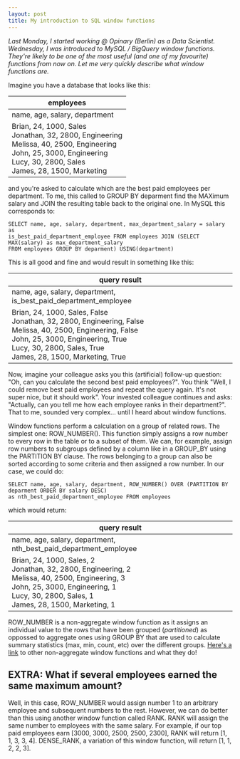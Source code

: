```yaml
---
layout: post
title: My introduction to SQL window functions
---
```

*Last Monday, I started working @ Opinary (Berlin) as a Data Scientist. Wednesday, I was introduced
to MySQL / BigQuery window functions. They're likely to be one of the most useful (and one of
my favourite) functions from now on. Let me very quickly describe what window functions are.*

Imagine you have a database that looks like this:

|employees   |
|-------------------    |
|name, age, salary, department |
|Brian, 24, 1000, Sales <br>Jonathan, 32, 2800, Engineering<br>Melissa, 40, 2500, Engineering<br>John, 25, 3000, Engineering<br>Lucy, 30, 2800, Sales<br> James, 28, 1500, Marketing|

and you're asked to calculate which are the best paid employees per department. To me, this called
to GROUP BY deparment find the MAXimum salary and JOIN the resulting table back to the original one.
In MySQL this corresponds to:

```
SELECT name, age, salary, department, max_department_salary = salary as
is_best_paid_department_employee FROM employees JOIN (SELECT MAX(salary) as max_department_salary
FROM employees GROUP BY deparment) USING(department)
```

This is all good and fine and would result in something like this:

|query result|
|-------------------    |
|name, age, salary, department, is_best_paid_department_employee |
|Brian, 24, 1000, Sales, False <br>Jonathan, 32, 2800, Engineering, False <br>Melissa, 40, 2500, Engineering, False <br> John, 25, 3000, Engineering, True<br>Lucy, 30, 2800, Sales, True<br> James, 28, 1500, Marketing, True|

Now, imagine your colleague asks you this (artificial) follow-up question: "Oh, can you calculate
the second best paid employees?". You think "Well, I could remove best paid employees and repeat the query again.
It's not super nice, but it should work". Your invested colleague continues and asks:
"Actually, can you tell me how each employee ranks in their department?". That to me, sounded very
complex... until I heard about window functions.

Window functions perform a calculation on a group of related rows. The simplest one: ROW_NUMBER().
This function simply assigns a row number to every row in the table or to a subset of them. We can,
for example, assign row numbers to subgroups defined by a column like in a GROUP_BY using
the PARTITION BY clause. The rows belonging to a group can also be sorted according to some 
criteria and then assigned a row number. In our case, we could do:

```
SELECT name, age, salary, department, ROW_NUMBER() OVER (PARTITION BY deparment ORDER BY salary DESC)
as nth_best_paid_department_employee FROM employees
```

which would return:

|query result|
|-------------------    |
|name, age, salary, department, nth_best_paid_department_employee |
|Brian, 24, 1000, Sales, 2<br>Jonathan, 32, 2800, Engineering, 2<br>Melissa, 40, 2500, Engineering, 3<br>John, 25, 3000, Engineering, 1<br>Lucy, 30, 2800, Sales, 1<br> James, 28, 1500, Marketing, 1|

ROW_NUMBER is a non-aggregate window function as it assigns an individual value to the
rows that have been grouped (_partitioned_) as oppossed to aggregate ones using GROUP BY that are
used to calculate summary statistics (max, min, count, etc) over the different groups. [Here's a link](https://dev.mysql.com/doc/refman/8.0/en/window-function-descriptions.html) to other non-aggregate window functions and what they do!

## EXTRA: What if several employees earned the same maximum amount?
Well, in this case, ROW_NUMBER would assign number 1 to an arbitrary employee and subsequent numbers
to the rest. However, we can do better than this using another window function called RANK. 
RANK will assign the same number to employees with the same salary. For example, if
our top paid employees earn [3000, 3000, 2500, 2500, 2300], RANK will return [1, 1, 3, 3, 4]. DENSE_RANK,
a variation of this window function, will return [1, 1, 2, 2, 3].
